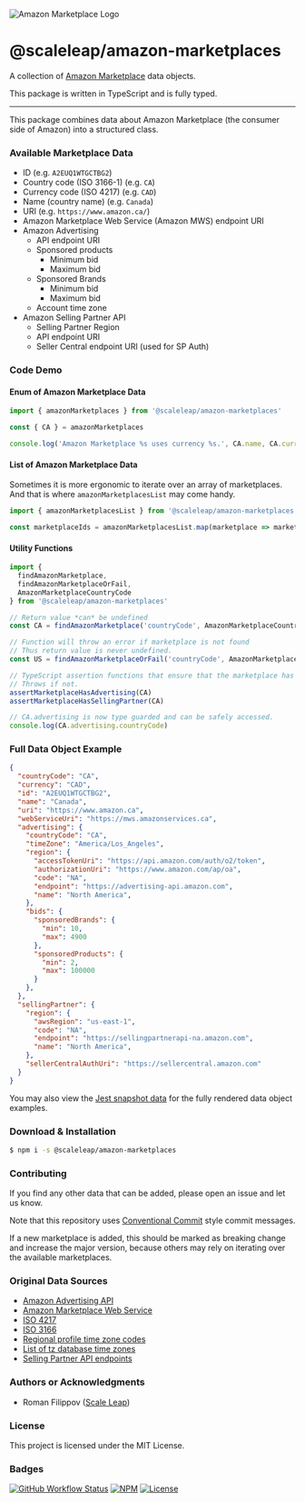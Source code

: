 ![Amazon Marketplace Logo](https://raw.githubusercontent.com/ScaleLeap/amazon-marketplaces/master/amazon-marketplace.png)

@scaleleap/amazon-marketplaces
=======================================

A collection of [Amazon Marketplace](https://en.wikipedia.org/wiki/Amazon_Marketplace) data objects.

This package is written in TypeScript and is fully typed.

---

This package combines data about Amazon Marketplace (the consumer side of Amazon) into
a structured class.

### Available Marketplace Data

* ID (e.g. `A2EUQ1WTGCTBG2`)
* Country code (ISO 3166-1) (e.g. `CA`)
* Currency code (ISO 4217) (e.g. `CAD`)
* Name (country name) (e.g. `Canada`)
* URI (e.g. `https://www.amazon.ca/`)
* Amazon Marketplace Web Service (Amazon MWS) endpoint URI
* Amazon Advertising
  * API endpoint URI
  * Sponsored products
    * Minimum bid
    * Maximum bid
  * Sponsored Brands
    * Minimum bid
    * Maximum bid
  * Account time zone
* Amazon Selling Partner API
  * Selling Partner Region
  * API endpoint URI
  * Seller Central endpoint URI (used for SP Auth)

### Code Demo

#### Enum of Amazon Marketplace Data

```ts
import { amazonMarketplaces } from '@scaleleap/amazon-marketplaces'

const { CA } = amazonMarketplaces

console.log('Amazon Marketplace %s uses currency %s.', CA.name, CA.currency)
```

#### List of Amazon Marketplace Data

Sometimes it is more ergonomic to iterate over an array of marketplaces.
And that is where `amazonMarketplacesList` may come handy.

```ts
import { amazonMarketplacesList } from '@scaleleap/amazon-marketplaces'

const marketplaceIds = amazonMarketplacesList.map(marketplace => marketplace.id)
```

#### Utility Functions

```ts
import {
  findAmazonMarketplace,
  findAmazonMarketplaceOrFail,
  AmazonMarketplaceCountryCode
} from '@scaleleap/amazon-marketplaces'

// Return value *can* be undefined
const CA = findAmazonMarketplace('countryCode', AmazonMarketplaceCountryCode.CA)

// Function will throw an error if marketplace is not found
// Thus return value is never undefined.
const US = findAmazonMarketplaceOrFail('countryCode', AmazonMarketplaceCountryCode.US)

// TypeScript assertion functions that ensure that the marketplace has advertising / selling partner enabled.
// Throws if not.
assertMarketplaceHasAdvertising(CA)
assertMarketplaceHasSellingPartner(CA)

// CA.advertising is now type guarded and can be safely accessed.
console.log(CA.advertising.countryCode)
```

### Full Data Object Example

```json
{
  "countryCode": "CA",
  "currency": "CAD",
  "id": "A2EUQ1WTGCTBG2",
  "name": "Canada",
  "uri": "https://www.amazon.ca",
  "webServiceUri": "https://mws.amazonservices.ca",
  "advertising": {
    "countryCode": "CA",
    "timeZone": "America/Los_Angeles",
    "region": {
      "accessTokenUri": "https://api.amazon.com/auth/o2/token",
      "authorizationUri": "https://www.amazon.com/ap/oa",
      "code": "NA",
      "endpoint": "https://advertising-api.amazon.com",
      "name": "North America",
    },
    "bids": {
      "sponsoredBrands": {
        "min": 10,
        "max": 4900
      },
      "sponsoredProducts": {
        "min": 2,
        "max": 100000
      }
    },
  },
  "sellingPartner": {
    "region": {
      "awsRegion": "us-east-1",
      "code": "NA",
      "endpoint": "https://sellingpartnerapi-na.amazon.com",
      "name": "North America",
    },
    "sellerCentralAuthUri": "https://sellercentral.amazon.com"
  }
}
```

You may also view the [Jest snapshot data](tests/__snapshots__/marketplaces.test.ts.snap) for the fully rendered data object examples.

### Download & Installation

```sh
$ npm i -s @scaleleap/amazon-marketplaces
```

### Contributing

If you find any other data that can be added, please open an issue and let us know.

Note that this repository uses [Conventional Commit](https://www.conventionalcommits.org/)
style commit messages.

If a new marketplace is added, this should be marked as breaking change and increase the major
version, because others may rely on iterating over the available marketplaces.

### Original Data Sources

* [Amazon Advertising API](https://advertising.amazon.com/API/docs/en-us/get-started/how-to-use-api)
* [Amazon Marketplace Web Service](https://docs.developer.amazonservices.com/en_US/dev_guide/DG_Endpoints.html)
* [ISO 4217](https://en.wikipedia.org/wiki/ISO_4217#Active_codes)
* [ISO 3166](https://en.wikipedia.org/wiki/List_of_ISO_3166_country_codes)
* [Regional profile time zone codes](https://advertising.amazon.com/API/docs/en-us/reference/2/profiles#regional-profile-time-zone-codes)
* [List of tz database time zones](https://en.wikipedia.org/wiki/List_of_tz_database_time_zones)
* [Selling Partner API endpoints](https://github.com/amzn/selling-partner-api-docs/blob/main/guides/developer-guide/SellingPartnerApiDeveloperGuide.md#selling-partner-api-endpoints)

### Authors or Acknowledgments

* Roman Filippov ([Scale Leap](https://www.scaleleap.com))

### License

This project is licensed under the MIT License.

### Badges

[![GitHub Workflow Status](https://img.shields.io/github/workflow/status/ScaleLeap/amazon-marketplaces/CI)](https://github.com/ScaleLeap/amazon-marketplaces/actions)
[![NPM](https://img.shields.io/npm/v/@scaleleap/amazon-marketplaces)](https://npm.im/@scaleleap/amazon-marketplaces)
[![License](https://img.shields.io/npm/l/@scaleleap/amazon-marketplaces)](./LICENSE)
